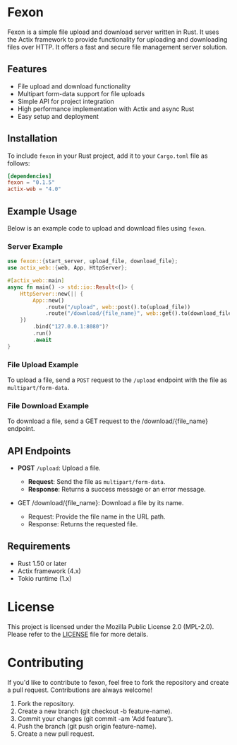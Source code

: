 # Fexon
Fexon is a simple file upload and download server written in Rust. It uses the Actix framework to provide functionality for uploading and downloading files over HTTP. It offers a fast and secure file management server solution.

## Features
* File upload and download functionality
* Multipart form-data support for file uploads
* Simple API for project integration
* High performance implementation with Actix and async Rust
* Easy setup and deployment

## Installation
To include `fexon` in your Rust project, add it to your `Cargo.toml` file as follows:

```toml
[dependencies]
fexon = "0.1.5"
actix-web = "4.0"
```

## Example Usage
Below is an example code to upload and download files using `fexon`.

### Server Example
```rust
use fexon::{start_server, upload_file, download_file};
use actix_web::{web, App, HttpServer};

#[actix_web::main]
async fn main() -> std::io::Result<()> {
    HttpServer::new(|| {
        App::new()
            .route("/upload", web::post().to(upload_file))
            .route("/download/{file_name}", web::get().to(download_file))
    })
        .bind("127.0.0.1:8080")?
        .run()
        .await
}
```

### File Upload Example
To upload a file, send a `POST` request to the `/upload` endpoint with the file as `multipart/form-data`.

### File Download Example
To download a file, send a GET request to the /download/{file_name} endpoint.

## API Endpoints
* **POST** `/upload`: Upload a file.

    * **Request**: Send the file as `multipart/form-data`.
    * **Response**: Returns a success message or an error message.

* GET /download/{file_name}: Download a file by its name.

    * Request: Provide the file name in the URL path.
    * Response: Returns the requested file.

## Requirements
* Rust 1.50 or later
* Actix framework (4.x)
* Tokio runtime (1.x)

# License
This project is licensed under the Mozilla Public License 2.0 (MPL-2.0). Please refer to the [LICENSE](LICENSE) file for more details.

# Contributing
If you'd like to contribute to fexon, feel free to fork the repository and create a pull request. Contributions are always welcome!

1. Fork the repository.
2. Create a new branch (git checkout -b feature-name).
3. Commit your changes (git commit -am 'Add feature').
4. Push the branch (git push origin feature-name).
5. Create a new pull request.
